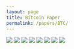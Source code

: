 ```yaml
---
layout: page
title: Bitcoin Paper
permalink: /papers/BTC/
---
```

![](papers/BTC_p1.png)
![](https://github.com/tfrank0651/tfrank0651.github.io/blob/19abe48bfe55a0329d02b378286851749f2b9fb3/papers/BTC_p2.png)
![](https://github.com/tfrank0651/tfrank0651.github.io/blob/19abe48bfe55a0329d02b378286851749f2b9fb3/papers/BTC_p3.png)
![](https://github.com/tfrank0651/tfrank0651.github.io/blob/19abe48bfe55a0329d02b378286851749f2b9fb3/papers/BTC_p4.png)
![](https://github.com/tfrank0651/tfrank0651.github.io/blob/19abe48bfe55a0329d02b378286851749f2b9fb3/papers/BTC_p5.png)
![](https://github.com/tfrank0651/tfrank0651.github.io/blob/19abe48bfe55a0329d02b378286851749f2b9fb3/papers/BTC_p6.png)
![](https://github.com/tfrank0651/tfrank0651.github.io/blob/19abe48bfe55a0329d02b378286851749f2b9fb3/papers/BTC_p7.png)
![](https://github.com/tfrank0651/tfrank0651.github.io/blob/19abe48bfe55a0329d02b378286851749f2b9fb3/papers/BTC_p8.png)
